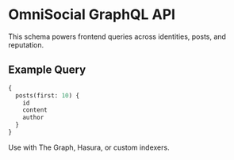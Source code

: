 # OmniSocial GraphQL API

This schema powers frontend queries across identities, posts, and reputation.

## Example Query

```graphql
{
  posts(first: 10) {
    id
    content
    author
  }
}
```

Use with The Graph, Hasura, or custom indexers.
